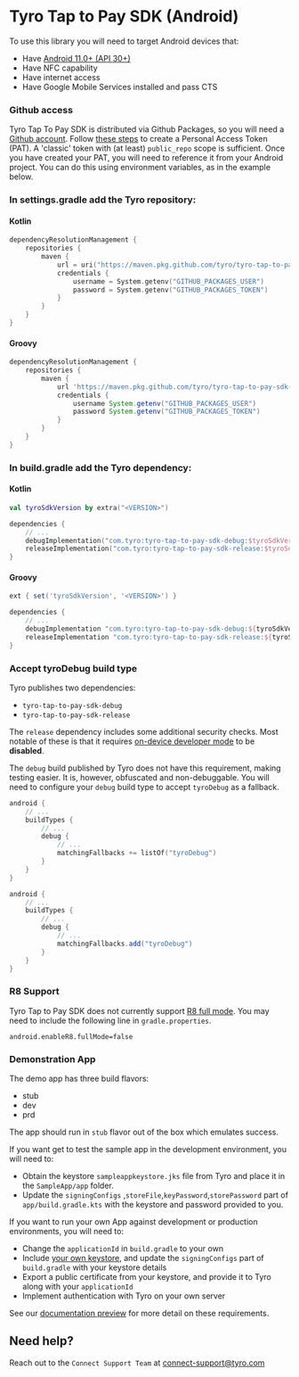 # Tyro Tap to Pay SDK (Android)

To use this library you will need to target Android devices that:
- Have [Android 11.0+ (API 30+)](https://developer.android.com/tools/releases/platforms#11)
- Have NFC capability
- Have internet access
- Have Google Mobile Services installed and pass CTS

### Github access

Tyro Tap To Pay SDK is distributed via Github Packages, so you will need a [Github account](https://github.com/join).
Follow [these steps](https://docs.github.com/en/authentication/keeping-your-account-and-data-secure/managing-your-personal-access-tokens#creating-a-personal-access-token-classic) to create a Personal Access Token (PAT).
A 'classic' token with (at least) `public_repo` scope is sufficient.
Once you have created your PAT, you will need to reference it from your Android project.
You can do this using environment variables, as in the example below.

### In settings.gradle add the Tyro repository:

#### Kotlin
``` kotlin
dependencyResolutionManagement {
    repositories {
        maven {
            url = uri("https://maven.pkg.github.com/tyro/tyro-tap-to-pay-sdk-android")
            credentials {
                username = System.getenv("GITHUB_PACKAGES_USER")
                password = System.getenv("GITHUB_PACKAGES_TOKEN")
            }
        }
    }
}
```

#### Groovy
``` groovy
dependencyResolutionManagement {
    repositories {
        maven {
            url 'https://maven.pkg.github.com/tyro/tyro-tap-to-pay-sdk-android'
            credentials {
                username System.getenv("GITHUB_PACKAGES_USER")
                password System.getenv("GITHUB_PACKAGES_TOKEN")
            }
        }
    }
}
```

### In build.gradle add the Tyro dependency:

#### Kotlin
``` kotlin
val tyroSdkVersion by extra("<VERSION>")

dependencies {
    // ...
    debugImplementation("com.tyro:tyro-tap-to-pay-sdk-debug:$tyroSdkVersion")
    releaseImplementation("com.tyro:tyro-tap-to-pay-sdk-release:$tyroSdkVersion")
}
```

#### Groovy
``` groovy
ext { set('tyroSdkVersion', '<VERSION>') }

dependencies {
    // ...
    debugImplementation "com.tyro:tyro-tap-to-pay-sdk-debug:${tyroSdkVersion}"
    releaseImplementation "com.tyro:tyro-tap-to-pay-sdk-release:${tyroSdkVersion}"
}
```

### Accept tyroDebug build type

Tyro publishes two dependencies:
- `tyro-tap-to-pay-sdk-debug`
- `tyro-tap-to-pay-sdk-release`

The `release` dependency includes some additional security checks.
Most notable of these is that it requires [on-device developer mode](https://developer.android.com/studio/debug/dev-options) to be **disabled**.

The `debug` build published by Tyro does not have this requirement, making testing easier.
It is, however, obfuscated and non-debuggable.
You will need to configure your `debug` build type to accept `tyroDebug` as a fallback.

``` kotlin
android {
    // ...
    buildTypes {
        // ...
        debug {
            // ...
            matchingFallbacks += listOf("tyroDebug")
        }
    }
}
```

``` groovy
android {
    // ...
    buildTypes {
        // ...
        debug {
            // ...
            matchingFallbacks.add("tyroDebug")
        }
    }
}
```

### R8 Support

Tyro Tap to Pay SDK does not currently support [R8 full mode](https://r8.googlesource.com/r8/+/refs/heads/master/compatibility-faq.md#r8-full-mode).
You may need to include the following line in `gradle.properties`.

```properties
android.enableR8.fullMode=false
```

### Demonstration App

The demo app has three build flavors:

- stub
- dev
- prd

The app should run in `stub` flavor out of the box which emulates success.

If you want get to test the sample app in the development environment, you will need to:
- Obtain the keystore `sampleappkeystore.jks` file from Tyro and place it in the `SampleApp/app` folder.
- Update the `signingConfigs` ,`storeFile`,`keyPassword`,`storePassword` part of `app/build.gradle.kts` with the keystore and password provided to you.

If you want to run your own App against development or production environments, you will need to:
- Change the `applicationId` in `build.gradle` to your own
- Include [your own keystore](https://developer.android.com/studio/publish/app-signing#generate-key), and update the `signingConfigs` part of `build.gradle` with your keystore details
- Export a public certificate from your keystore, and provide it to Tyro along with your `applicationId`
- Implement authentication with Tyro on your own server

See our [documentation preview](https://preview.redoc.ly/tyro-connect/pla-5831/pos/tap-to-pay/android/integrate-sdk/) for more detail on these requirements.

## Need help?
Reach out to the `Connect Support Team` at [connect-support@tyro.com](mailto:connect-support@tyro.com)